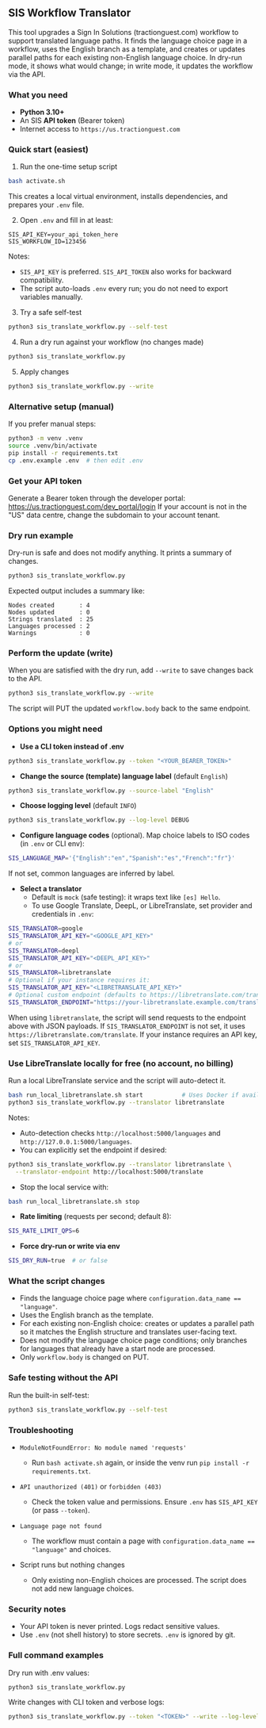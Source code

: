 ## SIS Workflow Translator

This tool upgrades a Sign In Solutions (tractionguest.com) workflow to support translated language paths. It finds the language choice page in a workflow, uses the English branch as a template, and creates or updates parallel paths for each existing non-English language choice. In dry-run mode, it shows what would change; in write mode, it updates the workflow via the API.

### What you need

- **Python 3.10+**
- An SIS **API token** (Bearer token)
- Internet access to `https://us.tractionguest.com`

### Quick start (easiest)

1) Run the one-time setup script
```bash
bash activate.sh
```
This creates a local virtual environment, installs dependencies, and prepares your `.env` file.

2) Open `.env` and fill in at least:
```
SIS_API_KEY=your_api_token_here
SIS_WORKFLOW_ID=123456
```
Notes:
- `SIS_API_KEY` is preferred. `SIS_API_TOKEN` also works for backward compatibility.
- The script auto-loads `.env` every run; you do not need to export variables manually.

3) Try a safe self-test
```bash
python3 sis_translate_workflow.py --self-test
```

4) Run a dry run against your workflow (no changes made)
```bash
python3 sis_translate_workflow.py
```

5) Apply changes
```bash
python3 sis_translate_workflow.py --write
```

### Alternative setup (manual)

If you prefer manual steps:
```bash
python3 -m venv .venv
source .venv/bin/activate
pip install -r requirements.txt
cp .env.example .env  # then edit .env
```

### Get your API token

Generate a Bearer token through the developer portal: https://us.tractionguest.com/dev_portal/login
If your account is not in the "US" data centre, change the subdomain to your account tenant.

### Dry run example

Dry-run is safe and does not modify anything. It prints a summary of changes.
```bash
python3 sis_translate_workflow.py
```

Expected output includes a summary like:
```
Nodes created       : 4
Nodes updated       : 0
Strings translated  : 25
Languages processed : 2
Warnings            : 0
```

### Perform the update (write)

When you are satisfied with the dry run, add `--write` to save changes back to the API.
```bash
python3 sis_translate_workflow.py --write
```

The script will PUT the updated `workflow.body` back to the same endpoint.

### Options you might need

- **Use a CLI token instead of .env**
```bash
python3 sis_translate_workflow.py --token "<YOUR_BEARER_TOKEN>"
```

- **Change the source (template) language label** (default `English`)
```bash
python3 sis_translate_workflow.py --source-label "English"
```

- **Choose logging level** (default `INFO`)
```bash
python3 sis_translate_workflow.py --log-level DEBUG
```

- **Configure language codes** (optional). Map choice labels to ISO codes (in `.env` or CLI env):
```bash
SIS_LANGUAGE_MAP='{"English":"en","Spanish":"es","French":"fr"}'
```
If not set, common languages are inferred by label.

- **Select a translator**
  - Default is `mock` (safe testing): it wraps text like `[es] Hello`.
  - To use Google Translate, DeepL, or LibreTranslate, set provider and credentials in `.env`:
```bash
SIS_TRANSLATOR=google
SIS_TRANSLATOR_API_KEY="<GOOGLE_API_KEY>"
# or
SIS_TRANSLATOR=deepl
SIS_TRANSLATOR_API_KEY="<DEEPL_API_KEY>"
# or
SIS_TRANSLATOR=libretranslate
# Optional if your instance requires it:
SIS_TRANSLATOR_API_KEY="<LIBRETRANSLATE_API_KEY>"
# Optional custom endpoint (defaults to https://libretranslate.com/translate):
SIS_TRANSLATOR_ENDPOINT="https://your-libretranslate.example.com/translate"
```

When using `libretranslate`, the script will send requests to the endpoint above with JSON payloads. If `SIS_TRANSLATOR_ENDPOINT` is not set, it uses `https://libretranslate.com/translate`. If your instance requires an API key, set `SIS_TRANSLATOR_API_KEY`.

### Use LibreTranslate locally for free (no account, no billing)

Run a local LibreTranslate service and the script will auto-detect it.

```bash
bash run_local_libretranslate.sh start           # Uses Docker if available, otherwise pip
python3 sis_translate_workflow.py --translator libretranslate
```

Notes:
- Auto-detection checks `http://localhost:5000/languages` and `http://127.0.0.1:5000/languages`.
- You can explicitly set the endpoint if desired:
```bash
python3 sis_translate_workflow.py --translator libretranslate \
  --translator-endpoint http://localhost:5000/translate
```
- Stop the local service with:
```bash
bash run_local_libretranslate.sh stop
```

- **Rate limiting** (requests per second; default 8):
```bash
SIS_RATE_LIMIT_QPS=6
```

- **Force dry-run or write via env**
```bash
SIS_DRY_RUN=true  # or false
```

### What the script changes

- Finds the language choice page where `configuration.data_name == "language"`.
- Uses the English branch as the template.
- For each existing non-English choice: creates or updates a parallel path so it matches the English structure and translates user-facing text.
- Does not modify the language choice page conditions; only branches for languages that already have a start node are processed.
- Only `workflow.body` is changed on PUT.

### Safe testing without the API

Run the built-in self-test:
```bash
python3 sis_translate_workflow.py --self-test
```

### Troubleshooting

- `ModuleNotFoundError: No module named 'requests'`
  - Run `bash activate.sh` again, or inside the venv run `pip install -r requirements.txt`.

- `API unauthorized (401)` or `forbidden (403)`
  - Check the token value and permissions. Ensure `.env` has `SIS_API_KEY` (or pass `--token`).

- `Language page not found`
  - The workflow must contain a page with `configuration.data_name == "language"` and choices.

- Script runs but nothing changes
  - Only existing non-English choices are processed. The script does not add new language choices.

### Security notes

- Your API token is never printed. Logs redact sensitive values.
- Use `.env` (not shell history) to store secrets. `.env` is ignored by git.

### Full command examples

Dry run with .env values:
```bash
python3 sis_translate_workflow.py
```

Write changes with CLI token and verbose logs:
```bash
python3 sis_translate_workflow.py --token "<TOKEN>" --write --log-level DEBUG
```

